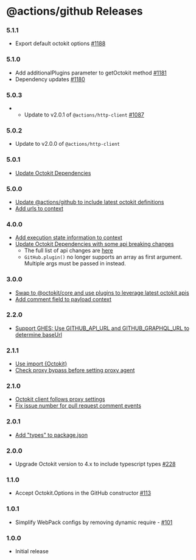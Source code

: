 # @actions/github Releases

### 5.1.1
- Export default octokit options [#1188](https://github.com/actions/toolkit/pull/1188)

### 5.1.0
- Add additionalPlugins parameter to getOctokit method [#1181](https://github.com/actions/toolkit/pull/1181)
- Dependency updates [#1180](https://github.com/actions/toolkit/pull/1180)


### 5.0.3
- - Update to v2.0.1 of `@actions/http-client` [#1087](https://github.com/actions/toolkit/pull/1087)

### 5.0.2
- Update to v2.0.0 of `@actions/http-client`

### 5.0.1
- [Update Octokit Dependencies](https://github.com/actions/toolkit/pull/1037)
### 5.0.0
- [Update @actions/github to include latest octokit definitions](https://github.com/actions/toolkit/pull/783)
- [Add urls to context](https://github.com/actions/toolkit/pull/794)

### 4.0.0
- [Add execution state information to context](https://github.com/actions/toolkit/pull/499)
- [Update Octokit Dependencies with some api breaking changes](https://github.com/actions/toolkit/pull/498) 
  - The full list of api changes are [here](https://github.com/octokit/plugin-rest-endpoint-methods.js/releases/tag/v4.0.0)
  - `GitHub.plugin()` no longer supports an array as first argument. Multiple args must be passed in instead.

### 3.0.0
- [Swap to @octokit/core and use plugins to leverage latest octokit apis](https://github.com/actions/toolkit/pull/453)
- [Add comment field to payload context](https://github.com/actions/toolkit/pull/375) 

### 2.2.0

- [Support GHES: Use GITHUB_API_URL and GITHUB_GRAPHQL_URL to determine baseUrl](https://github.com/actions/toolkit/pull/449)

### 2.1.1

- [Use import {Octokit}](https://github.com/actions/toolkit/pull/332)
- [Check proxy bypass before setting proxy agent](https://github.com/actions/toolkit/pull/320)

### 2.1.0

- [Octokit client follows proxy settings](https://github.com/actions/toolkit/pull/314)
- [Fix issue number for pull request comment events](https://github.com/actions/toolkit/pull/311)

### 2.0.1

- [Add \"types\" to package.json](https://github.com/actions/toolkit/pull/221)

### 2.0.0

- Upgrade Octokit version to 4.x to include typescript types [#228](https://github.com/actions/toolkit/pull/228)

### 1.1.0

- Accept Octokit.Options in the GitHub constructor [#113](https://github.com/actions/toolkit/pull/113)

### 1.0.1

- Simplify WebPack configs by removing dynamic require - [#101](https://github.com/actions/toolkit/pull/101)

### 1.0.0

- Initial release
